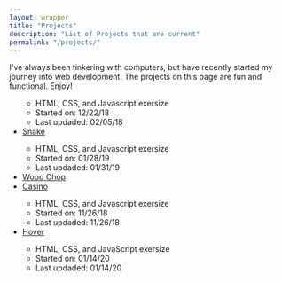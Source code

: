 ```yaml
---
layout: wrapper
title: "Projects"
description: "List of Projects that are current"
permalink: "/projects/"
---
```


<div class="section">
	<p>I've always been tinkering with computers, but have recently started my journey into web development. The projects on this page are fun and functional. Enjoy!</p>
</div>

  <div class="section">
      <ul>
        <ul class = "projectNotes">
          <li>HTML, CSS, and Javascript exersize</li>
          <li>Started on: 12/22/18</li>
          <li>Last updaded: 02/05/18</li>
        </ul>
        <li><a href="{{ page.url }}snake">Snake</a></li>
        <ul class = "projectNotes">
          <li>HTML, CSS, and Javascript exersize</li>
          <li>Started on: 01/28/19</li>
          <li>Last updaded: 01/31/19</li>
        </ul>
        <li><a href="{{ page.url }}woodchop">Wood Chop</a></li>
        <li><a href="{{ page.url }}casino">Casino</a></li>
        <ul class = "projectNotes">
          <li>HTML, CSS, and Javascript exersize</li>
          <li>Started on: 11/26/18</li>
          <li>Last updaded: 11/26/18</li>
        </ul>
        <li><a href="{{ page.url }}Hover">Hover</a></li>
        <ul class = "projectNotes">
          <li>HTML, CSS, and JavaScript exersize</li>
          <li>Started on: 01/14/20</li>
          <li>Last updaded: 01/14/20</li>
        </ul>